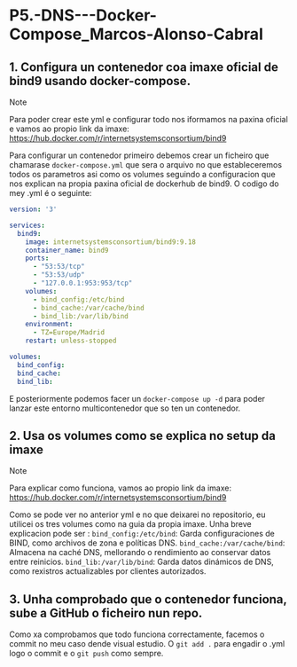 # P5.-DNS---Docker-Compose_Marcos-Alonso-Cabral
## 1. Configura un contenedor coa imaxe oficial de bind9 usando docker-compose.
>[!NOTE]
>Para poder crear este yml e configurar todo nos iformamos na paxina oficial e vamos ao propio link da imaxe: https://hub.docker.com/r/internetsystemsconsortium/bind9

Para configurar un contenedor primeiro debemos crear un ficheiro que chamarase `docker-compose.yml` que sera o arquivo no que estableceremos todos os parametros asi como os volumes seguindo a configuracion que nos explican na propia paxina oficial de dockerhub de bind9. O codigo do mey .yml 
é o seguinte:
```yaml
version: '3'

services:
  bind9:
    image: internetsystemsconsortium/bind9:9.18
    container_name: bind9
    ports:
      - "53:53/tcp"
      - "53:53/udp"
      - "127.0.0.1:953:953/tcp"
    volumes:
      - bind_config:/etc/bind
      - bind_cache:/var/cache/bind
      - bind_lib:/var/lib/bind
    environment:
      - TZ=Europe/Madrid
    restart: unless-stopped

volumes:
  bind_config:
  bind_cache:
  bind_lib:
```
  
  E posteriormente podemos facer un `docker-compose up -d` para poder lanzar este entorno multicontenedor que so ten un contenedor.

## 2. Usa os volumes como se explica no setup da imaxe
>[!NOTE]
>Para explicar como funciona, vamos ao propio link da imaxe: https://hub.docker.com/r/internetsystemsconsortium/bind9

Como se pode ver no anterior yml e no que deixarei no repositorio, eu utilicei os tres volumes como na guia da propia imaxe.
Unha breve explicacion pode ser : 
`bind_config:/etc/bind`: Garda configuraciones de BIND, como archivos de zona e políticas DNS.
`bind_cache:/var/cache/bind`: Almacena na caché DNS, mellorando o rendimiento ao conservar datos entre reinicios.
`bind_lib:/var/lib/bind`: Garda datos dinámicos de DNS, como rexistros actualizables por clientes autorizados.
## 3. Unha comprobado que o contenedor funciona, sube a GitHub o ficheiro nun repo.
Como xa comprobamos que todo funciona correctamente, facemos o commit no meu caso dende visual estudio. O `git add .` para engadir o .yml logo o commit e o `git push` como sempre.